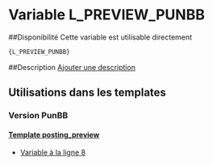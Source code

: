 # Variable L_PREVIEW_PUNBB

##Disponibilité
Cette variable est utilisable directement

```html
{L_PREVIEW_PUNBB}
```

##Description
[Ajouter une description](https://fa-tvars.appspot.com/var/L_PREVIEW_PUNBB)

## Utilisations dans les templates

### Version PunBB

#### [Template posting_preview](punbb/posting_preview.md#readme)
* [Variable &agrave; la ligne 8](../punbb/posting_preview.tpl#L8)